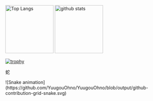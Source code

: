 <p align="left"> 
  <img alt="Top Langs" height="150px" src="https://github-readme-stats.vercel.app/api/top-langs/?username=YuugouOhno&layout=compact&show_icons=ture&theme=synthwave" />
  <img alt="github stats" height="150px" src="https://github-readme-stats.vercel.app/api?username=YuugouOhno&theme=synthwave&show_icons=true" />
</p>

[![trophy](https://github-profile-trophy.vercel.app/?username=YuugouOhno&theme=dracula&column=7)](https://github.com/ryo-ma/github-profile-trophy)

<p>蛇</p>
![Snake animation](https://github.com/YuugouOhno/YuugouOhno/blob/output/github-contribution-grid-snake.svg)
